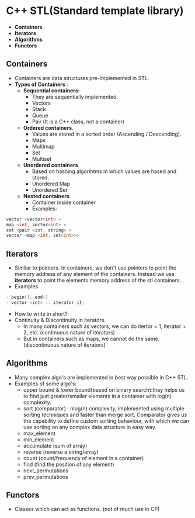 # C++ STL(Standard template library)

* **Containers**
* **Iterators**
* **Algorithms**
* **Functors**

## Containers

* Containers are data structures pre-implemented in STL.
* **Types of Containers** :
  * **Sequential containers:**
    * They are sequentially implemented.
    * Vectors
    * Stack
    * Queue
    * Pair (It is a C++ class, not a container)
  * **Ordered containers**.
    * Values are stored in a sorted order (Ascending / Descending).
    * Maps
    * Multimap
    * Set
    * Multiset
  * **Unordered containers**.
    * Based on hashing algorihtms in which values are hased and stored.
    * Unordered Map
    * Unordered Set
  * **Nested containers**.
    * Container inside container.
    * Examples:
```cpp
vector <vector<int> >
map <int, vector<int> >
set <pair <int, string> >
vector <map <int, set<int>>>
```


## Iterators

* Similar to pointers. In containers, we don't use pointers to point the memory address of any element of the containers. Instead we use **iterators** to point the elements memory address of the stl containers.
* Examples
```cpp
- begin(), end()
- vector <int> :: iterator it;
```
* How to write in short?
* Continuity & Discontinuity in iterators.
  * In many containers such as vectors, we can do itertor + 1, iterator + 2, etc. (continuous nature of iterators)
  * But in containers such as maps, we cannot do the same. (discontinuous nature of iterators)

## Algorithms

* Many complex algo's are implemented in best way possible in C++ STL.
* Examples of some algo's:
  * upper bound & lower bound(based on binary search):they helps us to find just greater/smaller elements in a container with log(n) complexity. 
  * sort (comparator) : nlog(n) complexity, implemented using multiple sorting techniques and faster than merge sort. Comparator gives us the capability to define custom sorting behaviour, with which we can use sorting on any complex data structure in easy way.
  * max_element
  * min_element
  * accumulate (sum of array)
  * reverse (reverse a string/array)
  * count (count/frequency of element in a container)
  * find (find the position of any element)
  * next_permutations
  * prev_permutations 

## Functors
* Classes which can act as functions. (not of much use in CP)
